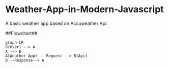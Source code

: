 # Weather-App-in-Modern-Javascript

A basic weather app based on Accuweather Api.

##Flowchart##
```mermaid
graph LR
D(User) --> A
A --> D
A[Weather App] -- Request --> B[Api]
B --Response--> A
```
